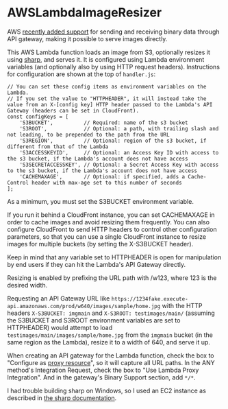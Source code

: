 # AWSLambdaImageResizer

AWS [recently added support](https://aws.amazon.com/about-aws/whats-new/2016/11/binary-data-now-supported-by-api-gateway/) for sending and receiving binary data through API gateway, making it possible to serve images directly.

This AWS Lambda function loads an image from S3, optionally resizes it using [sharp](http://sharp.dimens.io/), and serves it. It is configured using Lambda environment variables (and optionally also by using HTTP request headers). Instructions for configuration are shown at the top of `handler.js`:

    // You can set these config items as environment variables on the Lambda.
    // If you set the value to "HTTPHEADER", it will instead take the value from an X-[config key] HTTP header passed to the Lambda's API Gateway (headers can be set in CloudFront).
    const configKeys = [
        'S3BUCKET',          // Required: name of the s3 bucket
        'S3ROOT',            // Optional: a path, with trailing slash and not leading, to be prepended to the path from the URL
        'S3REGION',          // Optional: region of the s3 bucket, if different from that of the Lambda
        'S3ACCESSKEYID',     // Optional: an Access Key ID with access to the s3 bucket, if the Lambda's account does not have access
        'S3SECRETACCESSKEY', // Optional: a Secret Access Key with access to the s3 bucket, if the Lambda's account does not have access
        'CACHEMAXAGE',       // Optional: if specified, adds a Cache-Control header with max-age set to this number of seconds
    ];

As a minimum, you must set the S3BUCKET environment variable.

If you run it behind a CloudFront instance, you can set CACHEMAXAGE in order to cache images and avoid resizing them frequently. You can also configure CloudFront to send HTTP headers to control other configuration parameters, so that you can use a single CloudFront instance to resize images for multiple buckets (by setting the X-S3BUCKET header).

Keep in mind that any variable set to HTTPHEADER is open for manipulation by end users if they can hit the Lambda's API Gateway directly.

Resizing is enabled by prefixing the URL path with /w123, where 123 is the desired width.

Requesting an API Gateway URL like `https://1234fake.execute-api.amazonaws.com/prod/w640/images/sample/home.jpg` with the HTTP headers `X-S3BUCKET: imgmain` and `X-S3ROOT: testimages/main/` (assuming the S3BUCKET and S3ROOT environment variables are set to HTTPHEADER) would attempt to load `testimages/main/images/sample/home.jpg` from the `imgmain` bucket (in the same region as the Lambda), resize it to a width of 640, and serve it up.

When creating an API gateway for the Lambda function, check the box to "Configure as [proxy resource](https://docs.aws.amazon.com/console/apigateway/proxy-resource)", so it will capture all URL paths. In the ANY method's Integration Request, check the box to "Use Lambda Proxy Integration". And in the gateway's Binary Support section, add `*/*`.

I had trouble building sharp on Windows, so I used an EC2 instance as described in [the sharp documentation](http://sharp.dimens.io/en/stable/install/#aws-lambda).
